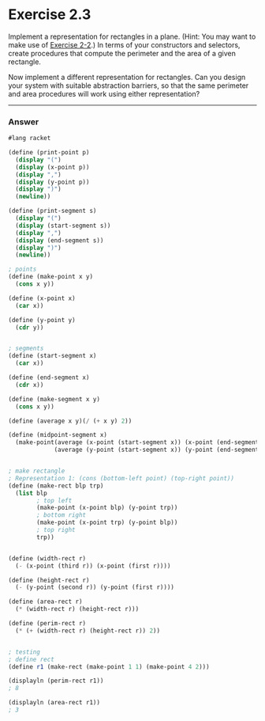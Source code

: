 # Exercise 2.3
Implement a representation for rectangles in a plane. (Hint: You may want to make use of [Exercise 2-2](ex2-2.md).) In terms of your constructors and selectors, create procedures that compute the perimeter and the area of a given rectangle. 

Now implement a different representation for rectangles. Can you design your system with suitable abstraction barriers, so that the same perimeter and area procedures will work using either representation?

---
### Answer
```scheme
#lang racket

(define (print-point p)
  (display "(")
  (display (x-point p))
  (display ",")
  (display (y-point p))
  (display ")")
  (newline))

(define (print-segment s)
  (display "(")
  (display (start-segment s))
  (display ",")
  (display (end-segment s))
  (display ")")
  (newline))

; points
(define (make-point x y)
  (cons x y))

(define (x-point x)
  (car x))

(define (y-point y)
  (cdr y))


; segments
(define (start-segment x)
  (car x))

(define (end-segment x)
  (cdr x))

(define (make-segment x y)
  (cons x y))

(define (average x y)(/ (+ x y) 2))

(define (midpoint-segment x)
  (make-point(average (x-point (start-segment x)) (x-point (end-segment x)))
             (average (y-point (start-segment x)) (y-point (end-segment x)))))


; make rectangle
; Representation 1: (cons (bottom-left point) (top-right point)) 
(define (make-rect blp trp)
  (list blp
        ; top left
        (make-point (x-point blp) (y-point trp))
        ; bottom right
        (make-point (x-point trp) (y-point blp))
        ; top right
        trp))


(define (width-rect r)
  (- (x-point (third r)) (x-point (first r))))

(define (height-rect r)
  (- (y-point (second r)) (y-point (first r)))) 

(define (area-rect r)
  (* (width-rect r) (height-rect r)))

(define (perim-rect r)
  (* (+ (width-rect r) (height-rect r)) 2))


; testing
; define rect
(define r1 (make-rect (make-point 1 1) (make-point 4 2)))

(displayln (perim-rect r1))
; 8

(displayln (area-rect r1))
; 3
```